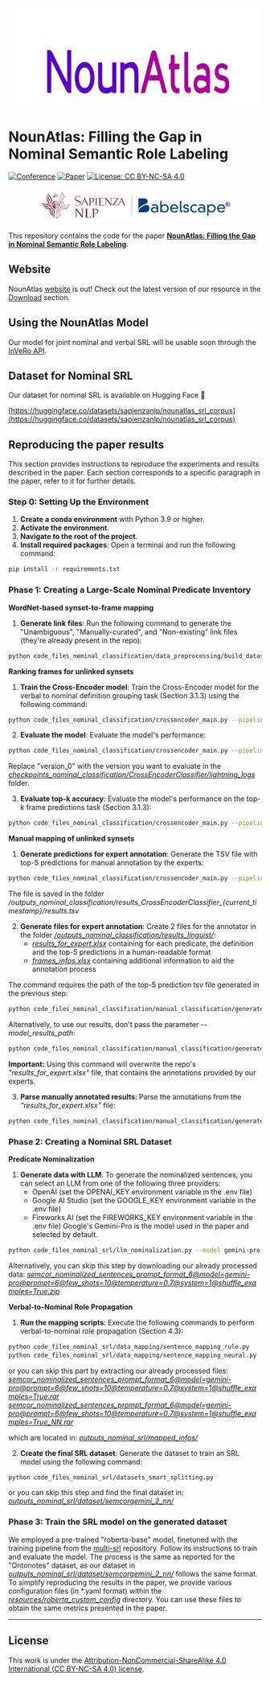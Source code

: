 <div align="center">
  <img src="https://github.com/SapienzaNLP/nounatlas/blob/main/logo.png" height="200", width="700">
</div>

# NounAtlas: Filling the Gap in Nominal Semantic Role Labeling

[![Conference](https://img.shields.io/badge/ACL-2024-4b44ce
)](https://2024.aclweb.org/)
[![Paper](http://img.shields.io/badge/paper-ACL--anthology-B31B1B.svg)](https://aclanthology.org/2024.acl-long.857/)
[![License: CC BY-NC-SA 4.0](https://img.shields.io/badge/License-CC%20BY--NC--SA%204.0-lightgrey.svg)](https://creativecommons.org/licenses/by-nc-sa/4.0/)

<div align='center'>
  <img src="https://github.com/Babelscape/FENICE/blob/master/Sapienza_Babelscape.png" height="70">
</div>


This repository contains the code for the paper **[NounAtlas: Filling the Gap in Nominal Semantic Role Labeling](https://github.com/SapienzaNLP/nounatlas/blob/main/paper.pdf)**. 

## Website
NounAtlas [website](https://frameatlas.org) is out!
Check out the latest version of our resource in the [Download](https://frameatlas.org/download) section.

## Using the NounAtlas Model

Our model for joint nominal and verbal SRL will be usable soon through the [InVeRo API](https://nlp.uniroma1.it/invero/).

## Dataset for Nominal SRL
Our dataset for nominal SRL is available on Hugging Face 🤗

[https://huggingface.co/datasets/sapienzanlp/nounatlas_srl_corpus](https://huggingface.co/datasets/sapienzanlp/nounatlas_srl_corpus)

## Reproducing the paper results

This section provides instructions to reproduce the experiments and results described in the paper. Each section corresponds to a specific paragraph in the paper, refer to it for further details.


### Step 0:  Setting Up the Environment

1. **Create a conda environment** with Python 3.9 or higher.
2. **Activate the environment**.
3. **Navigate to the root of the project**.
4. **Install required packages**: Open a terminal and run the following command:

```bash
pip install -r requirements.txt
```

### Phase 1: Creating a Large-Scale Nominal Predicate Inventory

**WordNet-based synset-to-frame mapping**

1. **Generate link files**: Run the following command to generate the "Unambiguous", "Manually-curated", and "Non-existing" link files (they're already present in the repo):

```bash
python code_files_nominal_classification/data_preprocessing/build_datasets.py
```

**Ranking frames for unlinked synsets**

1. **Train the Cross-Encoder model**: Train the Cross-Encoder model for the verbal to nominal definition grouping task (Section 3.1.3) using the following command:

```bash
python code_files_nominal_classification/crossencoder_main.py --pipeline_phase train
```

2. **Evaluate the model**: Evaluate the model's performance:

```bash
python code_files_nominal_classification/crossencoder_main.py --pipeline_phase test --version_name version_0
```

Replace "version_0" with the version you want to evaluate in the *_[checkpoints_nominal_classification/CrossEncoderClassifier/lightning_logs](/checkpoints_nominal_classification/CrossEncoderClassifier/lightning_logs)_* folder.

3. **Evaluate top-k accuracy**: Evaluate the model's performance on the top-k frame predictions task (Section 3.1.3):

```bash
python code_files_nominal_classification/crossencoder_main.py --pipeline_phase predict_test --version_name version_0
```

**Manual mapping of unlinked synsets**

1. **Generate predictions for expert annotation**: Generate the TSV file with top-5 predictions for manual annotation by the experts:

```bash
python code_files_nominal_classification/crossencoder_main.py --pipeline_phase predict --version_name version_0
```
The file is saved in the folder */outputs_nominal_classification/results_CrossEncoderClassifier_{current_timestamp}/results.tsv*

2. **Generate files for expert annotation**: Create 2 files for the annotator in the folder *[/outputs_nominal_classification/results_linguist/](/outputs_nominal_classification/results_linguist/)*:
    - *[results_for_expert.xlsx](/outputs_nominal_classification/results_linguist/results_for_expert.xlsx)* containing for each predicate, the definition and the top-5 predictions in a human-readable format
    - *[frames_infos.xlsx](/outputs_nominal_classification/results_linguist/frames_infos.xlsx)* containing additional information to aid the annotation process

The command requires the path of the top-5 prediction tsv file generated in the previous step:

```bash
python code_files_nominal_classification/manual_classification/generate_file_for_linguist.py --pipeline_phase generate --model_results_path <path_to_top5_predictions_tsv_file>
```

Alternatively, to use our results, don't pass the parameter *--model_results_path*:

```bash
python code_files_nominal_classification/manual_classification/generate_file_for_linguist.py --pipeline_phase generate
```
**Important:** Using this command will overwrite the repo's *"results_for_expert.xlsx"* file, that contains the annotations provided by our experts.

3. **Parse manually annotated results**: Parse the annotations from the *"results_for_expert.xlsx"* file:

```bash
python code_files_nominal_classification/manual_classification/generate_file_for_linguist.py --pipeline_phase parse
```

### Phase 2: Creating a Nominal SRL Dataset

**Predicate Nominalization**

1. **Generate data with LLM**: To generate the nominalized sentences, you can select an LLM from one of the following three providers:
    - OpenAI (set the OPENAI_KEY environment variable in the .env file)
    - Google AI Studio (set the GOOGLE_KEY environment variable in the .env file)
    - Fireworks AI (set the FIREWORKS_KEY environment variable in the .env file)
    Google's Gemini-Pro is the model used in the paper and selected by default.

```bash
python code_files_nominal_srl/llm_nominalization.py --model gemini-pro
```

Alternatively, you can skip this step by downloading our already processed data: *[semcor_nominalized_sentences_prompt_format_6@model=gemini-pro@prompt=6@few_shots=10@temperature=0.7@system=1@shuffle_examples=True.zip](/datasets/dataset_nominal_srl/semcor/semcor_nominalized_sentences_prompt_format_6@model=gemini-pro@prompt=6@few_shots=10@temperature=0.7@system=1@shuffle_examples=True.zip)*

**Verbal-to-Nominal Role Propagation**

1. **Run the mapping scripts**: Execute the following commands to perform verbal-to-nominal role propagation (Section 4.3):

```bash
python code_files_nominal_srl/data_mapping/sentence_mapping_rule.py
python code_files_nominal_srl/data_mapping/sentence_mapping_neural.py
```

or you can skip this part by extracting our already processed files:
&nbsp;  *[semcor_nominalized_sentences_prompt_format_6@model=gemini-pro@prompt=6@few_shots=10@temperature=0.7@system=1@shuffle_examples=True.rar](/outputs_nominal_srl/mapped_infos/semcor_nominalized_sentences_prompt_format_6@model=gemini-pro@prompt=6@few_shots=10@temperature=0.7@system=1@shuffle_examples=True.rar)*
&nbsp;  *[semcor_nominalized_sentences_prompt_format_6@model=gemini-pro@prompt=6@few_shots=10@temperature=0.7@system=1@shuffle_examples=True_NN.rar](/outputs_nominal_srl/mapped_infos/semcor_nominalized_sentences_prompt_format_6@model=gemini-pro@prompt=6@few_shots=10@temperature=0.7@system=1@shuffle_examples=True_NN.rar)*

which are located in: *[outputs_nominal_srl/mapped_infos/](/outputs_nominal_srl/mapped_infos/)*

2. **Create the final SRL dataset**: Generate the dataset to train an SRL model using the following command: 

```bash
python code_files_nominal_srl/datasets_smart_splitting.py
```

or you can skip this step and find the final dataset in: *[outputs_nominal_srl/dataset/semcorgemini_2_nn/](/outputs_nominal_srl/dataset/semcorgemini_2_nn/)*

### Phase 3: Train the SRL model on the generated dataset

We employed a pre-trained "roberta-base" model, finetuned with the training pipeline from the [multi-srl](https://github.com/SapienzaNLP/multi-srl) repository. Follow its instructions to train and evaluate the model. The process is the same as reported for the "Ontonotes" dataset, as our dataset in *[outputs_nominal_srl/dataset/semcorgemini_2_nn/](/outputs_nominal_srl/dataset/semcorgemini_2_nn/)* follows the same format.
To simplify reproducing the results in the paper, we provide various configuration files (in *.yaml format) within the *[resources/roberta_custom_config](/resources/roberta_custom_config)* directory. You can use these files to obtain the same metrics presented in the paper.

---

## License

This work is under the [Attribution-NonCommercial-ShareAlike 4.0 International (CC BY-NC-SA 4.0) license](https://creativecommons.org/licenses/by-nc-sa/4.0/).
